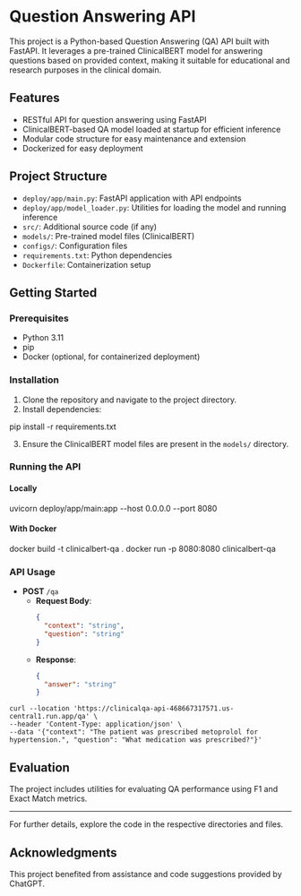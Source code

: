 # Question Answering API

This project is a Python-based Question Answering (QA) API built with FastAPI. It leverages a pre-trained ClinicalBERT model for answering questions based on provided context, making it suitable for educational and research purposes in the clinical domain.

## Features

- RESTful API for question answering using FastAPI
- ClinicalBERT-based QA model loaded at startup for efficient inference
- Modular code structure for easy maintenance and extension
- Dockerized for easy deployment

## Project Structure

- `deploy/app/main.py`: FastAPI application with API endpoints
- `deploy/app/model_loader.py`: Utilities for loading the model and running inference
- `src/`: Additional source code (if any)
- `models/`: Pre-trained model files (ClinicalBERT)
- `configs/`: Configuration files
- `requirements.txt`: Python dependencies
- `Dockerfile`: Containerization setup

## Getting Started

### Prerequisites

- Python 3.11
- pip
- Docker (optional, for containerized deployment)

### Installation

1. Clone the repository and navigate to the project directory.
2. Install dependencies:

pip install -r requirements.txt

3. Ensure the ClinicalBERT model files are present in the `models/` directory.

### Running the API

#### Locally

uvicorn deploy/app/main:app --host 0.0.0.0 --port 8080

#### With Docker

docker build -t clinicalbert-qa . docker run -p 8080:8080 clinicalbert-qa

### API Usage

- **POST** `/qa`
  - **Request Body**:
    ```json
    {
      "context": "string",
      "question": "string"
    }
    ```
  - **Response**:
    ```json
    {
      "answer": "string"
    }
    ```

```shell
curl --location 'https://clinicalqa-api-468667317571.us-central1.run.app/qa' \
--header 'Content-Type: application/json' \
--data '{"context": "The patient was prescribed metoprolol for hypertension.", "question": "What medication was prescribed?"}'
```

## Evaluation

The project includes utilities for evaluating QA performance using F1 and Exact Match metrics.


---

For further details, explore the code in the respective directories and files.

## Acknowledgments

This project benefited from assistance and code suggestions provided by ChatGPT.